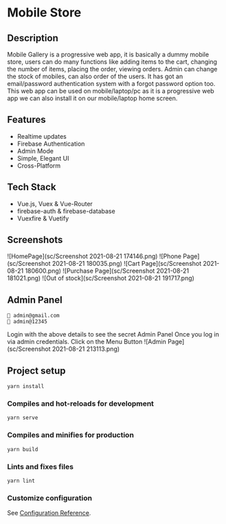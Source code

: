 # Mobile Store

## Description
Mobile Gallery is a progressive web app, it is 
basically a dummy mobile store, users can do many 
functions like adding items to the cart, changing
the number of items, placing the order, viewing orders.
Admin can change the stock of mobiles, can also order
of the users. It has got an email/password authentication
system with a forgot password option too. This
web app can be used on mobile/laptop/pc as
it is a progressive web app we can also install it
on our mobile/laptop home screen.

## Features
* Realtime updates
* Firebase Authentication
* Admin Mode
* Simple, Elegant UI
* Cross-Platform

## Tech Stack
* Vue.js, Vuex & Vue-Router
* firebase-auth & firebase-database
* Vuexfire & Vuetify

## Screenshots
![HomePage](sc/Screenshot 2021-08-21 174146.png)
![Phone Page](sc/Screenshot 2021-08-21 180035.png)
![Cart Page](sc/Screenshot 2021-08-21 180600.png)
![Purchase Page](sc/Screenshot 2021-08-21 181021.png)
![Out of stock](sc/Screenshot 2021-08-21 191717.png)

## Admin Panel
```
📧 admin@gmail.com
🔑 admin@12345
```
Login with the above details to see the secret Admin Panel
Once you log in via admin credentials.
Click on the Menu Button
![Admin Page](sc/Screenshot 2021-08-21 213113.png)

## Project setup
```
yarn install
```

### Compiles and hot-reloads for development
```
yarn serve
```

### Compiles and minifies for production
```
yarn build
```

### Lints and fixes files
```
yarn lint
```

### Customize configuration
See [Configuration Reference](https://cli.vuejs.org/config/).
